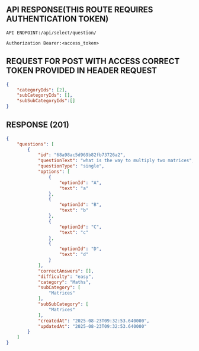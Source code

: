 
## API RESPONSE(THIS ROUTE REQUIRES AUTHENTICATION TOKEN)


`API ENDPOINT:/api/select/question/`

`
Authorization Bearer:<access_token>
`

## REQUEST FOR POST WITH ACCESS CORRECT TOKEN PROVIDED IN HEADER REQUEST
```json
{
    "categoryIds": [2],
    "subCategoryIds": [],
    "subSubCategoryIds":[]
}

```

## RESPONSE (201)

```json
{
    "questions": [
        {
            "id": "68a98ac5d969b82fb73726a2",
            "questionText": "what is the way to multiply two matrices",
            "questionType": "single",
            "options": [
                {
                    "optionId": "A",
                    "text": "a"
                },
                {
                    "optionId": "B",
                    "text": "b"
                },
                {
                    "optionId": "C",
                    "text": "c"
                },
                {
                    "optionId": "D",
                    "text": "d"
                }
            ],
            "correctAnswers": [],
            "difficulty": "easy",
            "category": "Maths",
            "subCategory": [
                "Matrices"
            ],
            "subSubCategory": [
                "Matrices"
            ],
            "createdAt": "2025-08-23T09:32:53.640000",
            "updatedAt": "2025-08-23T09:32:53.640000"
        }
    ]
}
```